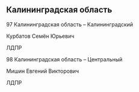 ## Калининградская область
   
   97 Калининградская область – Калининградский
   
   Курбатов Семён Юрьевич
   
   ЛДПР
   
   98 Калининградская область – Центральный
   
   Мишин Евгений Викторович
   
   ЛДПР
   
